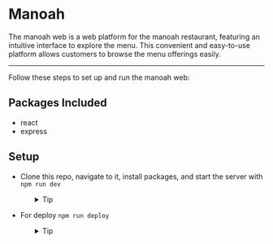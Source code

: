 # Manoah

The manoah web is a web platform for the manoah restaurant, featuring an intuitive interface to explore the menu. This convenient and easy-to-use platform allows customers to browse the menu offerings easily.

---
Follow these steps to set up and run the manoah web:

## Packages Included

- react
- express

## Setup

- Clone this repo, navigate to it, install packages, and start the server with `npm run dev`
  <details style="padding-left: 2em">
    <summary>Tip</summary>

    ```sh
    npm install
    npm run dev
    ```
  </details>


- For deploy `npm run deploy`
  <details style="padding-left: 2em">
    <summary>Tip</summary>

    ```sh
    npm run deploy
    ```
  </details>

